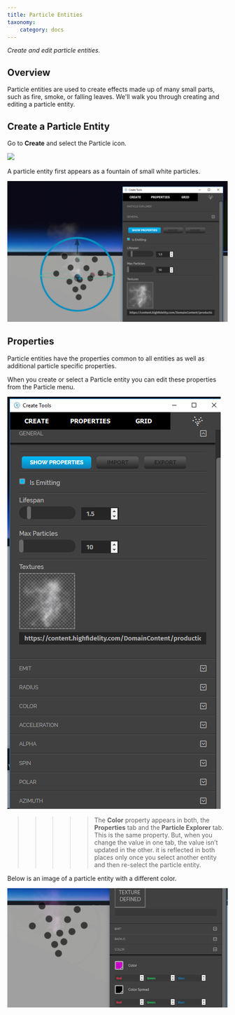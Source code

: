 ```yaml
---
title: Particle Entities
taxonomy:
    category: docs
---
```


*Create and edit particle entities.*

## Overview

Particle entities are used to create effects made up of many small parts, such as fire, smoke, or falling leaves. We'll walk you through creating and editing a particle entity.

## Create a Particle Entity

Go to **Create** and select the Particle icon.

![](create-button-open.PNG)

A particle entity first appears as a fountain of small white particles.

![](particle.PNG)

## Properties

Particle entities have the properties common to all entities as well as additional particle specific properties.

When you create or select a Particle entity you can edit these properties from the Particle menu.

![](particle-property.PNG)

>>>>> The **Color** property appears in both, the **Properties** tab and the **Particle Explorer** tab. This is the same property. But, when you change the value in one tab, the value isn’t updated in the other. it is reflected in both places only once you select another entity and then re-select the particle entity.

Below is an image of a particle entity with a different color.

![](particle-pink.PNG)
